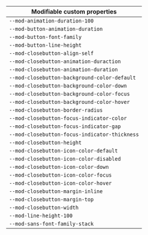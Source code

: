| Modifiable custom properties                  |
| --------------------------------------------- |
| `--mod-animation-duration-100`                |
| `--mod-button-animation-duration`             |
| `--mod-button-font-family`                    |
| `--mod-button-line-height`                    |
| `--mod-closebutton-align-self`                |
| `--mod-closebutton-animation-duraction`       |
| `--mod-closebutton-animation-duration`        |
| `--mod-closebutton-background-color-default`  |
| `--mod-closebutton-background-color-down`     |
| `--mod-closebutton-background-color-focus`    |
| `--mod-closebutton-background-color-hover`    |
| `--mod-closebutton-border-radius`             |
| `--mod-closebutton-focus-indicator-color`     |
| `--mod-closebutton-focus-indicator-gap`       |
| `--mod-closebutton-focus-indicator-thickness` |
| `--mod-closebutton-height`                    |
| `--mod-closebutton-icon-color-default`        |
| `--mod-closebutton-icon-color-disabled`       |
| `--mod-closebutton-icon-color-down`           |
| `--mod-closebutton-icon-color-focus`          |
| `--mod-closebutton-icon-color-hover`          |
| `--mod-closebutton-margin-inline`             |
| `--mod-closebutton-margin-top`                |
| `--mod-closebutton-width`                     |
| `--mod-line-height-100`                       |
| `--mod-sans-font-family-stack`                |
